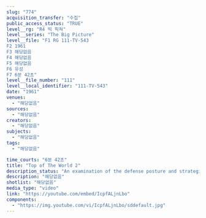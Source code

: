 ```yaml
---
slug: "774"
acquisition_transfer: "수집"
public_access_status: "TRUE"
level__rg: "R4 빅 픽쳐"
level__series: "The Big Picture"
level__file: "F1 RG 111-TV-543
F2 1961
F3 해당없음
F4 해당없음
F5 해당없음
F6 유성
F7 6분 42초"
level__file_number: "111"
level__local_identifier: "111-TV-543"
date: "1961"
venues: 
  - "해당없음"
sources: 
  - "해당없음"
creators: 
  - "해당없음"
subjects: 
  - "해당없음"
tags: 
  - "해당없음"

time_courts: "6분 42초"
title: "Top of The World 2"
description_status: "An examination of the defense posture and strategic importance of Alaska, the Northwest Territory, Canada and Greenland. Features DEW Line and the electronic sentinels on guard there."
description: "해당없음"
shotlist: "해당없음"
media_type: "video"
link: "https://youtube.com/embed/IcpfALjnLbo"
components: 
  - "https://img.youtube.com/vi/IcpfALjnLbo/sddefault.jpg"
---
```

